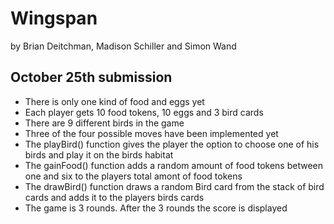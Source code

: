 # Wingspan
by Brian Deitchman, Madison Schiller and Simon Wand


## October 25th submission

* There is only one kind of food and eggs yet
* Each player gets 10 food tokens, 10 eggs and 3 bird cards
* There are 9 different birds in the game
* Three of the four possible moves have been implemented yet
* The playBird() function gives the player the option to choose one of his birds and play it on the birds habitat
* The gainFood() function adds a random amount of food tokens between one and six to the players total amont of food tokens
* The drawBird() function draws a random Bird card from the stack of bird cards and adds it to the players birds cards
* The game is 3 rounds. After the 3 rounds the score is displayed
